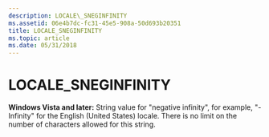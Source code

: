 ```yaml
---
description: LOCALE\_SNEGINFINITY
ms.assetid: 06e4b7dc-fc31-45e5-908a-50d693b20351
title: LOCALE_SNEGINFINITY
ms.topic: article
ms.date: 05/31/2018
---
```


# LOCALE\_SNEGINFINITY

**Windows Vista and later:** String value for "negative infinity", for example, "-Infinity" for the English (United States) locale. There is no limit on the number of characters allowed for this string.

 

 



